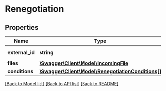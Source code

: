 # Renegotiation

## Properties
Name | Type | Description | Notes
------------ | ------------- | ------------- | -------------
**external_id** | **string** | Asset External Id | 
**files** | [**\Swagger\Client\Model\IncomingFile**](IncomingFile.md) |  | [optional] 
**conditions** | [**\Swagger\Client\Model\RenegotiationConditions[]**](RenegotiationConditions.md) |  | 

[[Back to Model list]](../../README.md#documentation-for-models) [[Back to API list]](../../README.md#documentation-for-api-endpoints) [[Back to README]](../../README.md)

